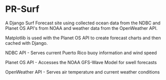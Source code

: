 # PR-Surf
A Django Surf Forecast site using collected ocean data from the NDBC and Planet OS API's from NOAA and weather data from the OpenWeather API.

Matplotlib is used with the Planet OS API to create forecast charts and then cached with Django.

NDBC API - Serves current Puerto Rico buoy information and wind speed

Planet OS API - Accesses the NOAA GFS-Wave Model for swell forecasts

OpenWeather API - Serves air temperature and current weather conditions
